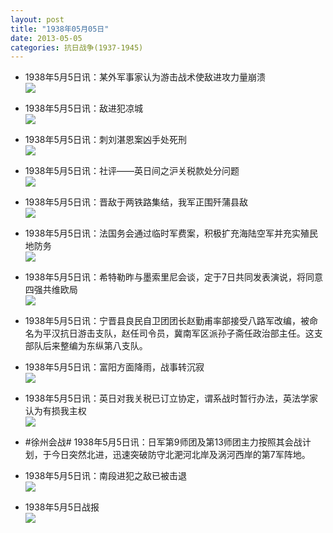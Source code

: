 ```yaml
---
layout: post
title: "1938年05月05日"
date: 2013-05-05
categories: 抗日战争(1937-1945)
---
```


<meta name="referrer" content="no-referrer" />

- 1938年5月5日讯：某外军事家认为游击战术使敌进攻力量崩溃 <br/><img src="https://ww2.sinaimg.cn/large/aca367d8jw1e4dtpirnsrj20cb09xgmx.jpg" />

- 1938年5月5日讯：敌进犯凉城 <br/><img src="https://ww1.sinaimg.cn/large/aca367d8jw1e4drz5x4w7j20c10dqmy0.jpg" />

- 1938年5月5日讯：刺刘湛恩案凶手处死刑 <br/><img src="https://ww2.sinaimg.cn/large/aca367d8jw1e4dq8odyu6j20620glgm7.jpg" />

- 1938年5月5日讯：社评——英日间之沪关税款处分问题 <br/><img src="https://ww1.sinaimg.cn/large/aca367d8jw1e4doi9xptzj20c10r1adn.jpg" />

- 1938年5月5日讯：晋敌于两铁路集结，我军正围歼蒲县敌 <br/><img src="https://ww2.sinaimg.cn/large/aca367d8jw1e4dmrujsf1j20c10hpjtf.jpg" />

- 1938年5月5日讯：法国务会通过临时军费案，积极扩充海陆空军并充实殖民地防务 <br/><img src="https://ww1.sinaimg.cn/large/aca367d8jw1e4djb38zp2j20e20a0jsz.jpg" />

- 1938年5月5日讯：希特勒昨与墨索里尼会谈，定于7日共同发表演说，将同意四强共维欧局 <br/><img src="https://ww4.sinaimg.cn/large/aca367d8jw1e4dhkmurn2j20c10djt9y.jpg" />

- 1938年5月5日讯：宁晋县良民自卫团团长赵勤甫率部接受八路军改编，被命名为平汉抗日游击支队，赵任司令员，冀南军区派孙子斋任政治部主任。这支部队后来整编为东纵第八支队。 

- 1938年5月5日讯：富阳方面降雨，战事转沉寂 <br/><img src="https://ww1.sinaimg.cn/large/aca367d8jw1e4dan0ioh6j205i0abjrn.jpg" />

- 1938年5月5日讯：英日对我关税已订立协定，谓系战时暂行办法，英法学家认为有损我主权 <br/><img src="https://ww3.sinaimg.cn/large/aca367d8jw1e4d8wkisxuj20c10trdjd.jpg" />

- #徐州会战# 1938年5月5日讯：日军第9师团及第13师团主力按照其会战计划，于今日突然北进，迅速突破防守北淝河北岸及涡河西岸的第7军阵地。 

- 1938年5月5日讯：南段进犯之敌已被击退 <br/><img src="https://ww1.sinaimg.cn/large/aca367d8jw1e4d3pactd0j206v0kuq45.jpg" />

- 1938年5月5日战报 <br/><img src="https://ww2.sinaimg.cn/large/aca367d8jw1e4d1yoy82gj20c11o143w.jpg" />

